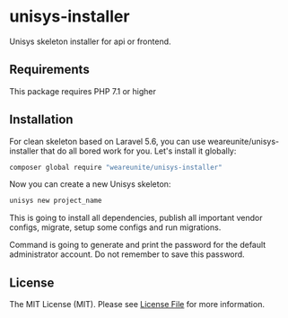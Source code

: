 # unisys-installer
Unisys skeleton installer for api or frontend.

## Requirements

This package requires PHP 7.1 or higher

## Installation


For clean skeleton based on Laravel 5.6, you can use weareunite/unisys-installer that do all bored work for you. Let's install it globally:
``` bash
composer global require "weareunite/unisys-installer"
```

Now you can create a new Unisys skeleton:

``` bash
unisys new project_name
```

This is going to install all dependencies, publish all important vendor configs, migrate, setup some configs and run migrations.

Command is going to generate and print the password for the default administrator account. Do not remember to save this password.

## License

The MIT License (MIT). Please see [License File](LICENSE.md) for more information.